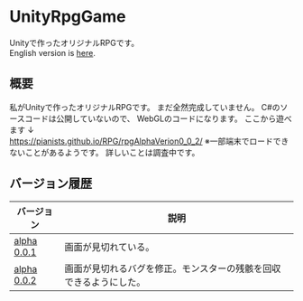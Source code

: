# UnityRpgGame

Unityで作ったオリジナルRPGです。  
English version is [here](/README.en.md).

## 概要
私がUnityで作ったオリジナルRPGです。
まだ全然完成していません。
C#のソースコードは公開していないので、
WebGLのコードになります。
ここから遊べます ↓  
https://pianists.github.io/RPG/rpgAlphaVerion0_0_2/
※一部端末でロードできないことがあるようです。
詳しいことは調査中です。

## バージョン履歴
| バージョン | 説明 |
----|---- 
| [alpha 0.0.1](https://pianists.github.io/RPG/rpgAlphaVerion0_0_1/) | 画面が見切れている。 |
| [alpha 0.0.2](https://pianists.github.io/RPG/rpgAlphaVerion0_0_2/) | 画面が見切れるバグを修正。モンスターの残骸を回収できるようにした。 |
